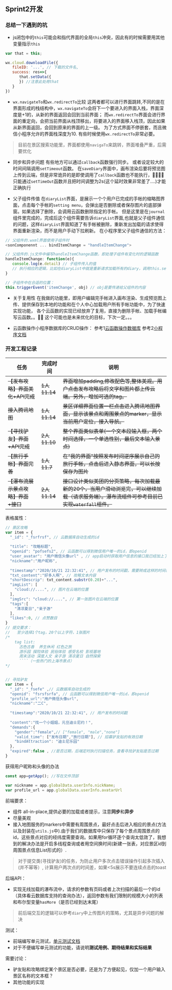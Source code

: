 ## Sprint2开发


### 总结一下遇到的坑
* js闭包中的`this`可能会和指代界面的全局`this`冲突，因此有的时候需要用其他变量指示`this`
```javascript
var that = this;

wx.cloud.downloadFile({
   fileID: '...', // 下载的文件名,
   success: res=>{
      that.setData({
      }) //注意此处用that
   }
})

```

* `wx.navigateTo`和`wx.redirectTo`比较
这两者都可以进行界面跳转,不同的是在界面形成的栈结构中，`wx.navigateTo`会将下一个要进入的界面入栈，界面深度是+1的，从新的界面返回会回到当前界面；
而`wx.redirectTo`界面会进行界面的重定向，会把当前界面从栈顶移出，将要进入的界面移入栈顶，因此如果从新界面返回，会回到原来的界面的上一级。
为了方式界面不停嵌套，而且微信小程序允许的界面栈深度为10. 有些时候使用`wx.redirectTo`非常必要。
> 目前在景区搜索功能里，界面都使用`navigaTo`来跳转，界面堆叠严重，后需要优化

* 同步和异步问题
有些地方可以通过`callback`函数强行同步。
或者设定较大的时间间隔调用`setTimeout`函数。
在`saveDiary`界面中，画布渲染后要将预览图上传到云端，但是非常诡异的是即使调用了`callback`函数也不能执行，🌚😈😈😈 
只能通过`setTimeOut`函数并且把时间调整为2s(这个延时效果非常差了....)才能正确执行


* 父子组件传值
在`diaryList`界面，是展示一个个用户已完成的手帐的缩略图界面，点击每个手帐的`setting menu`，会弹出是否删除或者保存图片的底部弹窗。如果选择了删除，会调用云函数删除指定的手帐。
但是这里是在`journal`组件里完成的，完成后这个组件需要告诉`diaryList`界面,也就是父子组件通信的问题，这样`diaryList`界面知道了有手帐被删除，重新发出加载的请求使得界面重新渲染，而不是用户手动下拉刷新。
在小程序里父子组件通信的方法：
```javascript
// 父组件的.wxml界面使用子组件时
<sonComponennt ... bindItemChange = "handleItemChange">

// 父组件的.js文件中编写handleItemChange函数，即处理子组件有变化时的逻辑函数
handleItemChange: function(e){
   console.log(e.detail) // 子组件传入的值
   // 执行相应的逻辑，比如在diaryList中就是重新请求加载所有的diary，调用this.setData({})使界面重新渲染
}

// 子组件中在合适的位置：
this.triggerEvent('itemChange', obj) // obj是要传递给父组件的内容

```

* 关于复用性
在我做的功能里，即用户编辑完手帐进入画布渲染、生成预览图上传、提供保存到本地的功能和在个人中心加载用户所有手帐功能中，为了快速实现功能，
各个云函数的实现已经放弃了复用，直接为删除手帐、加载手帐编写云函数。。🤦‍♀️
这个可能也是未来优化的目标，下次一定。。。

* 云函数操作小程序数据库的CRUD操作：
参考1[云函数操作数据库](https://zhuanlan.zhihu.com/p/120256279)
参考2[小程序文档](https://developers.weixin.qq.com/miniprogram/dev/wxcloud/reference-sdk-api/database/Database.html)


### 开发工程记录

| 任务                            | 完成时间      | 说明                                                         |
| ------------------------------- | -------- | ------------------------------------------------------------ |
| ~~【发布攻略】界面美化+API完成~~    | ~~1人11.14~~ | ~~界面增加padding,修改配色等,整体美观。用户点击发布攻略后将文字和图片都上传云端。另外，增加可选的tag。~~ |
| ~~接入腾讯地图~~                    | ~~1人11.14~~| ~~景区详细界面位置一栏点击进入腾讯地图界面，显示该景点和周围景点的marker，显示当前用户定位，接入导航。~~ |
| ~~【寻找驴友】界面+API完成~~        | ~~2人11.10~~ | ~~整个界面类似表单(一个文本段输入框，两个时间选择，一个单选性别，最后文本输入景点)~~                      |
| ~~【旅行手帐】界面完善~~          | ~~1人11.7~~ | ~~在"我的界面"按照发布时间逆序展示自己的旅行手帐，点击后进入静态界面，可以长按保存为图片~~ |
| ~~【瀑布流展示景点攻略】界面+接口~~ | ~~2人11.14~~ | ~~接口设计类似美团的分页策略，每次加载最新的20个，当用户滑动浏览完，可以继续加载（请求服务端）。瀑布流组件可参考目前已实现`waterfall`组件。~~ |


表格属性：
```javascript
// 景区攻略
var item = {
  "_id": "_fsrfrsf", // 云数据库自动生成的id
    
  "title": "攻略标题",
  "openid": "pofsefs2", // 云函数可以得到微信用户唯一的id，即openid
  "user_avatar": "用户微信头像url" , // app启动时获取用户信息的接口我已经加上了，在那里处理以下就行
  "nickname":"用户昵称",
  
  "timestamp":"2020/10/21 22:32:41", // 用户发布的时间戳，需要转成这样的时间格式
  "txt_content":"好多人啊", // 攻略文本内容
  "shortDescrip": txt_content.substr(0.20)+"...",
  "imgList": [
    "cloud://....", // 图片在云端的位置
  ],
  "imgSrc": "cloud://....", // 第一张图片在云端的位置
  "tags":[
    "清凉夏日","亲子游"
  ],
  "likes":0, // 点赞数目
}
// 提交要求：
//   至少选择1个tag，20个以上字符，1张图片
/*
    tag list: 
      古色古香  养生休闲 红色之旅
      游乐园 探险体验 民俗体验 感受名校 影视基地
      周末活动 深度人文 亲子游 清凉夏日 自然探索
      ````（一些热门的上海市景点） 
*/


// 寻找驴友
var item = {
  "_id": "_fsefe" ,// 云数据库自动生成的
  "openid": "fsrsfsrfa", // 云函数可以得到微信用户唯一的id，即openid
  "profile_url":"用户微信头像url",
  "nickname":"二C",
  
  "timestamp":"2020/10/21 22:32:41", // 用户发布的时间戳
  
  "content":"找一个小姐姐，元旦迪士尼约！",
  "demands":{
    "gender":"female",// ["female", "male","none"] 
    "valid_time": ["发布日期","旅行日期"], // 招募驴友贴的有效日期
    "bindAttraction": "迪士尼乐园"
  },
  "expired":false , //是否过期，后端定时执行扫描任务，查看寻找驴友贴是否过期
}
```

获得用户昵称和头像的办法
```javascript
const app=getApp(); //写在文件顶部

var nickname = app.globalData.userInfo.nickName;
var profile_url = app.globalData.userInfo.avatarUrl
```

前端要求：

* 组件 all-in-place,提供必要的加载或者提示，注意**同步**和**异步**
* 尽量美观
* 接入地图服务的markers中需要有周围景点，最好点击后进入相应的景点(方法以及封装在`utils.js`中).由于我们的数据库中只保存了每个景点周围景点的id，这些景点对应的经纬度需要查询。如果用for循环逐个查询太低效了，我想到的解决办法是开启多线程查询或者用空间换时间(新建一张表，对应景区id到周围景点信息List形式的）.
> 对于提交类(寻找驴友)的任务，为防止用户多次点击错误操作引起多次插入(并不幂等）, 计算用户两次点的时间差，如果<5s展示不要连续点击的toast


后端API：

* 实现无线加载的瀑布流中，请求的参数有页码或者上次扫描的最后一个的id（具体看云数据库支持的查询办法），返回参数有我们限制的规模大小的列表和布尔型变量`hasMore`（是否已经到达末尾）


> 前后端交互的逻辑可以参考`diary`中上传图片的策略，尤其是异步问题的解决


测试：
* 前端编写单元测试，[单元测试文档](https://developers.weixin.qq.com/miniprogram/dev/framework/custom-component/unit-test.html)
* 对于不便编写单元测试的功能，请说明**测试用例、期待结果和实际结果**

需要讨论：
* 驴友贴和攻略绑定某个景区是否必要，还是为了方便起见，仅加一个用户输入景区名称的文本框？
* 其他功能的实现
